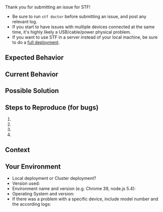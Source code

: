 Thank you for submitting an issue for STF!

* Be sure to run `stf doctor` before submitting an issue, and post any relevant log. 
* If you start to have issues with multiple devices connected at the same time, it's highly likely a USB/cable/power physical problem. 
* If you want to use STF in a server instead of your local machine, be sure to do a [full deployment](doc/DEPLOYMENT.md).

## Expected Behavior
<!--- If you're describing a bug, tell us what should happen -->
<!--- If you're suggesting a change/improvement, tell us how it should work -->

## Current Behavior
<!--- If describing a bug, tell us what happens instead of the expected behavior -->
<!--- If suggesting a change/improvement, explain the difference from current behavior -->

## Possible Solution
<!--- Not obligatory, but suggest a fix/reason for the bug, -->
<!--- or ideas how to implement the addition or change -->

## Steps to Reproduce (for bugs)
<!--- Provide unambiguous set of steps to reproduce this bug. Include code to reproduce, if relevant -->
1.
2.
3.
4.

## Context
<!--- How has this issue affected you? What are you trying to accomplish? -->
<!--- Providing context helps us come up with a solution that is most useful in the real world -->

## Your Environment
<!--- Include as many relevant details about the environment you experienced the bug in -->
* Local deployment or Cluster deployment?
* Version used:
* Environment name and version (e.g. Chrome 39, node.js 5.4):
* Operating System and version:
* If there was a problem with a specific device, include model number and the according logs:
